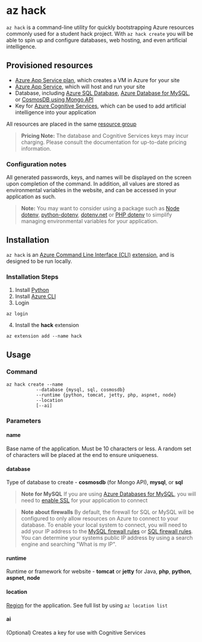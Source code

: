# az hack

`az hack` is a command-line utility for quickly bootstrapping Azure resources commonly used for a student hack project. With `az hack create` you will be able to spin up and configure databases, web hosting, and even artificial intelligence.

## Provisioned resources

- [Azure App Service plan](https://docs.microsoft.com/azure/app-service/overview-hosting-plans), which creates a VM in Azure for your site
- [Azure App Service](https://docs.microsoft.com/azure/app-service/overview), which will host and run your site
- Database, including [Azure SQL Database](https://docs.microsoft.com/azure/sql-database/), [Azure Database for MySQL](https://docs.microsoft.com/azure/mysql/), or [CosmosDB using Mongo API](https://docs.microsoft.com/azure/cosmos-db/mongodb-introduction)
- Key for [Azure Cognitive Services](https://docs.microsoft.com/azure/cognitive-services/), which can be used to add artificial intelligence into your application

All resources are placed in the same [resource group](https://docs.microsoft.com/azure/azure-resource-manager/resource-group-overview#resource-groups)

> **Pricing Note:** The database and Cognitive Services keys may incur charging. Please consult the documentation for up-to-date pricing information.

### Configuration notes

All generated passwords, keys, and names will be displayed on the screen upon completion of the command. In addition, all values are stored as environmental variables in the website, and can be accessed in your application as such.

> **Note:** You may want to consider using a package such as [Node dotenv](https://www.npmjs.com/package/dotenv), [python-dotenv](https://pypi.org/project/python-dotenv/), [dotenv.net](https://www.nuget.org/packages/dotenv.net/) or [PHP dotenv](https://github.com/vlucas/phpdotenv) to simplify managing environmental variables for your application.

## Installation

`az hack` is an [Azure Command Line Interface (CLI)](https://docs.microsoft.com/cli/azure/?view=azure-cli-latest) [extension](https://docs.microsoft.com/cli/azure/azure-cli-extensions-overview?view=azure-cli-latest), and is designed to be run locally.

### Installation Steps

1. Install [Python](https://python.org)
2. Install [Azure CLI](https://docs.microsoft.com/cli/azure/install-azure-cli?view=azure-cli-latest)
3. Login

```azurecli-interactive
az login
```

4. Install the **hack** extension

```azurecli-interactive
az extension add --name hack
```

## Usage

### Command

```azurecli-interactive
az hack create --name
           --database {mysql, sql, cosmosdb}
           --runtime {python, tomcat, jetty, php, aspnet, node}
           --location
           [--ai]
```

### Parameters

#### name

Base name of the application. Must be 10 characters or less. A random set of characters will be placed at the end to ensure uniqueness.

#### database

Type of database to create - **cosmosdb** (for Mongo API), **mysql**, or **sql**

> **Note for MySQL** If you are using [Azure Databases for MySQL](https://docs.microsoft.com/azure/mysql/), you will need to [enable SSL](https://docs.microsoft.com/azure/mysql/howto-configure-ssl) for your application to connect

> **Note about firewalls** By default, the firewall for SQL or MySQL will be configured to only allow resources on Azure to connect to your database. To enable your local system to connect, you will need to add your IP address to the [MySQL firewall rules](https://docs.microsoft.com/azure/mysql/howto-manage-firewall-using-cli) or [SQL firewall rules](https://docs.microsoft.com/cli/azure/sql/server/firewall-rule?view=azure-cli-latest). You can determine your systems public IP address by using a search engine and searching "What is my IP".

#### runtime

Runtime or framework for website - **tomcat** or **jetty** for Java, **php**, **python**, **aspnet**, **node**

#### location

[Region](https://azure.microsoft.com/global-infrastructure/regions/) for the application. See full list by using `az location list`

#### ai

(Optional) Creates a key for use with Cognitive Services
